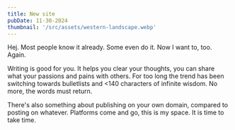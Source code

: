 ```yaml
---
title: New site
pubDate: 11-30-2024
thumbnail: '/src/assets/western-landscape.webp'
---
```

Hej. Most people know it already. Some even do it. Now I want to, too. Again.

Writing is good for you. It helps you clear your thoughts, you can share what your passions and pains with others. For too long the trend has been switching towards bulletlists and <140 characters of infinite wisdom. No more, the words must return.

There's also something about publishing on your own domain, compared to posting on whatever. Platforms come and go, this is my space. It is time to take time.
